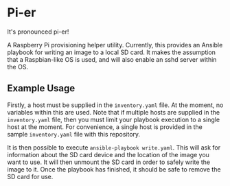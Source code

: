 # Pi-er

It's pronounced pi-er!

A Raspberry Pi provisioning helper utility. Currently, this provides an Ansible
playbook for writing an image to a local SD card. It makes the assumption that
a Raspbian-like OS is used, and will also enable an sshd server within the OS.

## Example Usage

Firstly, a host must be supplied in the `inventory.yaml` file. At the moment,
no variables within this are used. Note that if multiple hosts are supplied in
the `inventory.yaml` file, then you must limit your playbook execution to a
single host at the moment. For convenience, a single host is provided in the
sample `inventory.yaml` file with this repository.

It is then possible to execute `ansible-playbook write.yaml`. This will ask for
information about the SD card device and the location of the image you want to
use. It will then unmount the SD card in order to safely write the image to it.
Once the playbook has finished, it should be safe to remove the SD card for
use.
